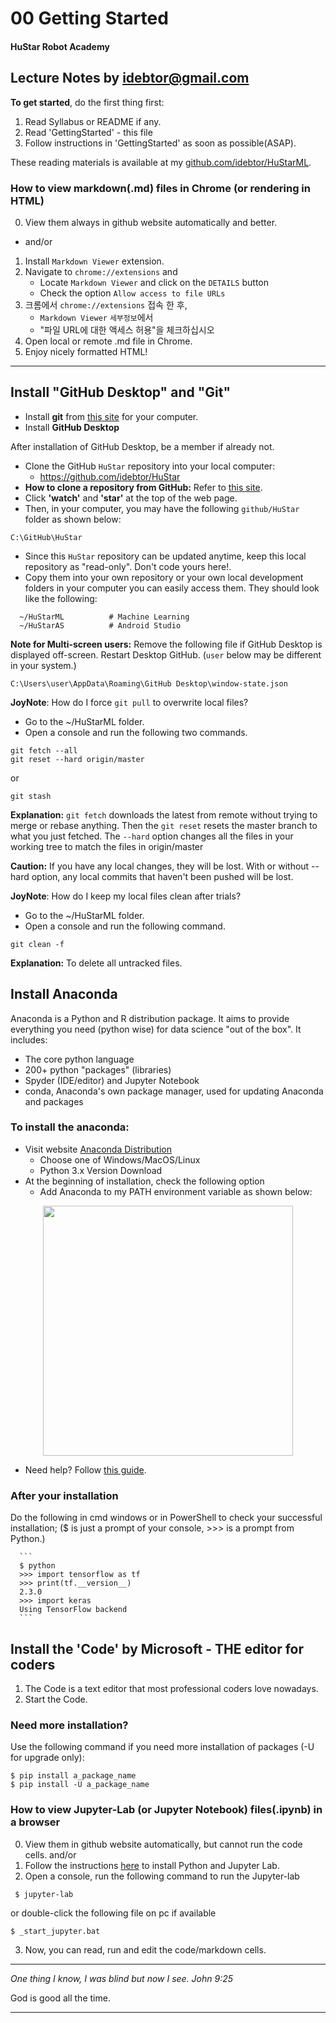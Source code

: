 
# 00 Getting Started

#### HuStar Robot Academy

Lecture Notes by idebtor@gmail.com
-------------------
  __To get started__, do the first thing first:

  1. Read Syllabus or README if any.
  2. Read 'GettingStarted' - this file
  3. Follow instructions in 'GettingStarted' as soon as possible(ASAP).

  These reading materials is available at my [github.com/idebtor/HuStarML](https://github.com/idebtor/HuStarML).

### How to view markdown(.md) files in Chrome (or rendering in HTML)
  0. View them always in github website automatically and better.
  - and/or
  1. Install `Markdown Viewer` extension.
  2. Navigate to `chrome://extensions` and
      - Locate `Markdown Viewer` and click on the `DETAILS` button
      - Check the option `Allow access to file URLs`
  2. 크롬에서 `chrome://extensions` 접속 한 후,
      - `Markdown Viewer` `세부정보`에서
      - "파일 URL에 대한 액세스 허용"을 체크하십시오
  3. Open local or remote .md file in Chrome.
  4. Enjoy nicely formatted HTML!

-----------------------------------
## Install "GitHub Desktop" and "Git"
- Install __git__ from [this site](https://git-scm.com/downloads) for your computer.
- Install __GitHub Desktop__

After installation of GitHub Desktop, be a member if already not.
  - Clone the GitHub `HuStar` repository into your local computer:
    - https://github.com/idebtor/HuStar  
  - __How to clone a repository from GitHub:__ Refer to [this site](https://help.github.com/desktop/guides/contributing-to-projects/cloning-a-repository-from-github-desktop/).
  - Click __'watch'__ and __'star'__ at the top of the web page.
  - Then, in your computer, you may have the following `github/HuStar` folder as shown below:

  ```
  C:\GitHub\HuStar
  ```
  - Since this `HuStar` repository can be updated anytime, keep this local repository as "read-only".  Don't code yours here!.
  - Copy them into your own repository or your own local development folders in your computer you can easily access them.  They should look like the following:

  ```
    ~/HuStarML          # Machine Learning
    ~/HuStarAS          # Android Studio
  ```
__Note for Multi-screen users:__ Remove the following file if GitHub Desktop is displayed off-screen. Restart Desktop GitHub. (`user` below may be different in your system.)
```
C:\Users\user\AppData\Roaming\GitHub Desktop\window-state.json
```

__JoyNote__: How do I force `git pull` to overwrite local files?

- Go to the ~/HuStarML folder.
- Open a console and run the following two commands.

```
git fetch --all
git reset --hard origin/master
```
or
```
git stash
```

__Explanation:__ `git fetch` downloads the latest from remote without trying to merge or rebase anything. Then the `git reset` resets the master branch to what you just fetched. The `--hard` option changes all the files in your working tree to match the files in origin/master

__Caution:__ If you have any local changes, they will be lost. With or without --hard option, any local commits that haven't been pushed will be lost.

__JoyNote__: How do I keep my local files clean after trials?
- Go to the ~/HuStarML folder.
- Open a console and run the following command.
```
git clean -f
```
__Explanation:__ To delete all untracked files.


## Install Anaconda
Anaconda is  a Python and R distribution package. It aims to provide everything you need (python wise) for data science "out of the box".  It includes:
-	The core python language
-	200+ python "packages" (libraries)
-	Spyder (IDE/editor) and Jupyter Notebook
-	conda, Anaconda's own package manager, used for updating Anaconda and packages

### To install the anaconda:

  - Visit website [Anaconda Distribution](https://www.anaconda.com/distribution/)
    - Choose one of Windows/MacOS/Linux
    - Python 3.x Version Download
  - At the beginning of installation, check the following option
      - Add Anaconda to my PATH environment variable as shown below:

<p align="center"> <img src="https://github.com/idebtor/KMOOC-ML/blob/master/ipynb/images/anaconda_check_path.png" width=400"> </p>

  - Need help? Follow [this guide](https://m.blog.naver.com/PostView.nhn?blogId=jooostory&logNo=221196479998&proxyReferer=https%3A%2F%2Fwww.google.com%2F).

### After your installation
Do the following in cmd windows or in PowerShell to check your successful installation; ($ is just a prompt of your console, >>> is a prompt from Python.)

      ```
      $ python
      >>> import tensorflow as tf
      >>> print(tf.__version__)
      2.3.0
      >>> import keras
      Using TensorFlow backend
      ```

## Install the 'Code' by Microsoft - THE editor for coders
1. The Code is a text editor that most professional coders love nowadays.
2. Start the Code.

### Need more installation?
Use the following command if you need more installation of packages (-U for upgrade only):
  ```
  $ pip install a_package_name
  $ pip install -U a_package_name              
  ```

### How to view Jupyter-Lab (or Jupyter Notebook) files(.ipynb) in a browser

0. View them in github website automatically, but cannot run the code cells.
and/or
1. Follow the instructions [here](https://jupyter.readthedocs.io/en/latest/install.html) to install Python and Jupyter Lab.
2. Open a console, run the following command to run the Jupyter-lab
```
 $ jupyter-lab
```
or double-click the following file on pc if available
```
$ _start_jupyter.bat
```
3. Now, you can read, run and edit the code/markdown cells.
----------------------------
_One thing I know, I was blind but now I see. John 9:25_
  
God is good all the time.

----------------------------
